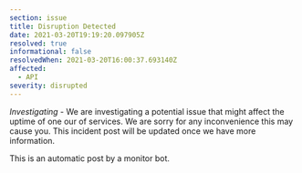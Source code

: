 ```yaml
---
section: issue
title: Disruption Detected
date: 2021-03-20T19:19:20.097905Z
resolved: true
informational: false
resolvedWhen: 2021-03-20T16:00:37.693140Z
affected:
  - API
severity: disrupted
---
```

*Investigating* - We are investigating a potential issue that might affect the uptime of one our of services. We are sorry for any inconvenience this may cause you. This incident post will be updated once we have more information.

This is an automatic post by a monitor bot.
        